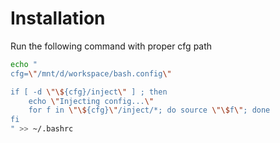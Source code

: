 # Installation

Run the following command with proper cfg path

```bash
echo "
cfg=\"/mnt/d/workspace/bash.config\"

if [ -d \"\${cfg}/inject\" ] ; then
	echo \"Injecting config...\"
	for f in \"\${cfg}\"/inject/*; do source \"\$f\"; done
fi
" >> ~/.bashrc
```
